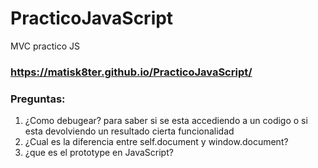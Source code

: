# PracticoJavaScript
MVC practico JS
### https://matisk8ter.github.io/PracticoJavaScript/
### Preguntas:
1) ¿Como debugear? para saber si se esta accediendo a un codigo o si esta devolviendo un resultado cierta funcionalidad
2) ¿Cual es la diferencia entre self.document y window.document?
3) ¿que es el prototype en JavaScript?


